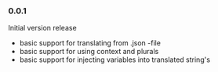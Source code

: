 ### 0.0.1

Initial version release
- basic support for translating from .json -file
- basic support for using context and plurals
- basic support for injecting variables into translated string's